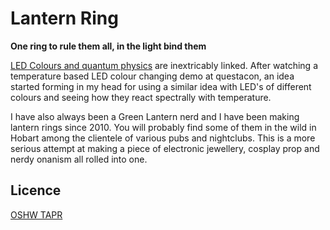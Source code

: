 # Lantern Ring

**One ring to rule them all, in the light bind them**

[LED Colours and quantum physics](https://www.forbes.com/sites/chadorzel/2019/07/01/the-mostly-quantum-physics-of-making-colors/?sh=2ce5846e3953) are inextricably linked.
After watching a temperature based LED colour changing demo at questacon, an idea started forming in my head for using a similar idea with LED's of different colours and seeing how they
react spectrally with temperature.

I have also always been a Green Lantern nerd and I have been making lantern rings since 2010. You will probably find some of them in the wild in Hobart among the clientele of various
pubs and nightclubs. This is a more serious attempt at making a piece of electronic jewellery, cosplay prop and nerdy onanism all rolled into one.

## Licence

[OSHW TAPR](https://tapr.org/the-tapr-open-hardware-license/)